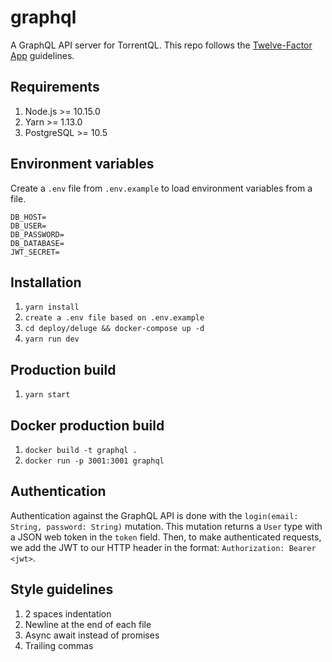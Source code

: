 # graphql

A GraphQL API server for TorrentQL. This repo follows the [Twelve-Factor App](https://12factor.net/) guidelines.

## Requirements

1. Node.js >= 10.15.0
2. Yarn >= 1.13.0
3. PostgreSQL >= 10.5

## Environment variables

Create a `.env` file from `.env.example` to load environment variables from a file.

```
DB_HOST=
DB_USER=
DB_PASSWORD=
DB_DATABASE=
JWT_SECRET=
```

## Installation

1. `yarn install`
4. `create a .env file based on .env.example`
5. `cd deploy/deluge && docker-compose up -d`
6. `yarn run dev`

## Production build

1. `yarn start`

## Docker production build

1. `docker build -t graphql .`
2. `docker run -p 3001:3001 graphql`

## Authentication

Authentication against the GraphQL API is done with the `login(email: String, password: String)` mutation.
This mutation returns a `User` type with a JSON web token in the `token` field. Then, to make
authenticated requests, we add the JWT to our HTTP header in the format: `Authorization: Bearer <jwt>`.

## Style guidelines

1. 2 spaces indentation
2. Newline at the end of each file
3. Async await instead of promises
4. Trailing commas
